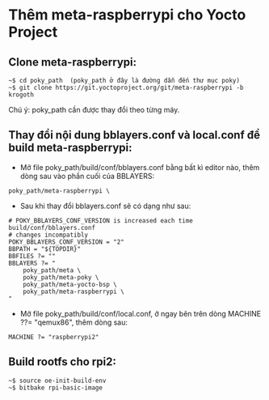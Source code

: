 # Thêm meta-raspberrypi cho Yocto Project

## Clone meta-raspberrypi:
```
~$ cd poky_path  (poky_path ở đây là đường dẫn đến thư mục poky)
~$ git clone https://git.yoctoproject.org/git/meta-raspberrypi -b krogoth
```

<aside class="notice">
Chú ý:  poky_path cần được thay đổi theo từng máy.
</aside>

## Thay đổi nội dung bblayers.conf và local.conf để build meta-raspberrypi:

- Mở file poky_path/build/conf/bblayers.conf bằng bất kì editor nào, thêm dòng sau vào phần cuối của BBLAYERS:  
```
poky_path/meta-raspberrypi \
```

- Sau khi thay đổi bblayers.conf sẽ có dạng như sau:
```
# POKY_BBLAYERS_CONF_VERSION is increased each time build/conf/bblayers.conf
# changes incompatibly 
POKY_BBLAYERS_CONF_VERSION = "2"
BBPATH = "${TOPDIR}" 
BBFILES ?= "" 
BBLAYERS ?= " 
    poky_path/meta \
    poky_path/meta-poky \
    poky_path/meta-yocto-bsp \
    poky_path/meta-raspberrypi \
"
```

- Mở file poky_path/build/conf/local.conf, ở ngay bên trên dòng MACHINE ??= "qemux86", thêm dòng sau: 
```
MACHINE ?= "raspberrypi2"
```

## Build rootfs cho rpi2:
```
~$ source oe-init-build-env 
~$ bitbake rpi-basic-image
```

